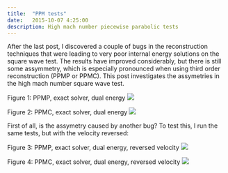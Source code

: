 ```yaml
---
title:  "PPM tests"
date:   2015-10-07 4:25:00
description: High mach number piecewise parabolic tests 
---
```


After the last post, I discovered a couple of bugs in the reconstruction 
techniques that were leading to very poor internal energy 
solutions on the square wave test. The results have improved considerably, 
but there is still some assymmetry, which is especially pronounced when using 
third order reconstruction (PPMP or PPMC). This post investigates the assymetries 
in the high mach number square wave test.

Figure 1: PPMP, exact solver, dual energy
<img src="{{ site.url }}assets/images/PPMP_exact_M800_de.png">

Figure 2: PPMC, exact solver, dual energy
<img src="{{ site.url }}assets/images/PPMC_exact_M800_de.png">

First of all, is the assymetry caused by another bug? To test this, I run the 
same tests, but with the velocity reversed:

Figure 3: PPMP, exact solver, dual energy, reversed velocity
<img src="{{ site.url }}assets/images/PPMP_exact_M800_de_reverse.png">

Figure 4: PPMC, exact solver, dual energy, reversed velocity
<img src="{{ site.url }}assets/images/PPMC_exact_M800_de_reverse.png">
